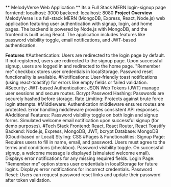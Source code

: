 ** MelodyVerse Web Application **
Its a Full Stack MERN login-signup page 
forntend: localhost: 3000
backend: localhost: 8080
**Project Overview**
MelodyVerse is a full-stack MERN (MongoDB, Express, React, Node.js) web application featuring user authentication with signup, login, and home pages. The backend is powered by Node.js with MongoDB, and the frontend is built using React. The application includes features like password visibility toggle, email notifications, and JWT-based authentication.

**Features**
#Authentication:
Users are redirected to the login page by default.
If not registered, users are redirected to the signup page.
Upon successful signup, users are logged in and redirected to the home page.
"Remember me" checkbox stores user credentials in localStorage.
Password reset functionality is available.
#Notifications:
User-friendly toast notifications (using react-toastify) for errors like empty fields or failed validation.
#Security:
JWT-based Authentication: JSON Web Tokens (JWT) manage user sessions and secure routes.
Bcrypt Password Hashing: Passwords are securely hashed before storage.
Rate Limiting: Protects against brute force login attempts.
#Middleware:
Authentication middleware ensures routes are protected.
Error handling middleware provides consistent API responses.
#Additional Features:
Password visibility toggle on both login and signup forms.
Simulated welcome email notification upon successful signup (for demo purposes).
#Tech Stack
Frontend: React, React Router, React Toastify
Backend: Node.js, Express, MongoDB, JWT, bcrypt
Database: MongoDB (Cloud-based or Local)
Styling: CSS
#Pages & Functionalities:
Signup Page:
Requires users to fill in name, email, and password.
Users must agree to the terms and conditions (checkbox).
Password visibility toggle.
On successful signup, a welcome message is displayed (simulated welcome email).
Displays error notifications for any missing required fields.
Login Page:
"Remember me" option stores user credentials in localStorage for future logins.
Displays error notifications for incorrect credentials.
Password Reset:
Users can request password reset links and update their password after token validation.

